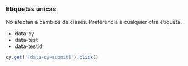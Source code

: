 ### Etiquetas únicas

No afectan a cambios de clases. Preferencia a cualquier otra etiqueta.

* data-cy 
* data-test 
* data-testid 

```typescript 
cy.get('[data-cy=submit]').click()
``` 